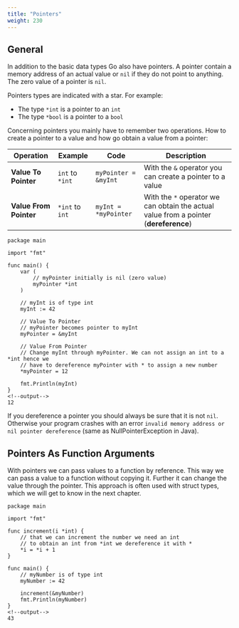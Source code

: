 ```yaml
---
title: "Pointers"
weight: 230
---
```


## General

In addition to the basic data types Go also have pointers.
A pointer contain a memory address of an actual value or `nil` if they do not point to anything.
The zero value of a pointer is `nil`.

Pointers types are indicated with a star.
For example:

* The type `*int` is a pointer to an `int`
* The type `*bool` is a pointer to a `bool`

Concerning pointers you mainly have to remember two operations. How to create a pointer to a value and how go obtain a value from a pointer:

| Operation | Example | Code | Description |
| - | - | - | - |
| **Value To Pointer** | `int` to `*int` | `myPointer = &myInt` | With the `&` operator you can create a pointer to a value |
| **Value From Pointer** | `*int` to `int` | `myInt = *myPointer` | With the `*` operator we can obtain the actual value from a pointer (**dereference**)


```golang
package main

import "fmt"

func main() {
	var (
		// myPointer initially is nil (zero value)
		myPointer *int
	)

	// myInt is of type int
	myInt := 42

	// Value To Pointer
	// myPointer becomes pointer to myInt
	myPointer = &myInt

	// Value From Pointer
	// Change myInt through myPointer. We can not assign an int to a *int hence we
	// have to dereference myPointer with * to assign a new number
	*myPointer = 12

	fmt.Println(myInt)
}
<!--output-->
12
```

If you dereference a pointer you should always be sure that it is not `nil`. Otherwise your program crashes with an error `invalid memory address or nil pointer dereference` (same as NullPointerException in Java).


## Pointers As Function Arguments

With pointers we can pass values to a function by reference.
This way we can pass a value to a function without copying it.
Further it can change the value through the pointer.
This approach is often used with struct types, which we will get to know in the next chapter.

```golang
package main

import "fmt"

func increment(i *int) {
	// that we can increment the number we need an int
	// to obtain an int from *int we dereference it with *
	*i = *i + 1
}

func main() {
	// myNumber is of type int
	myNumber := 42

	increment(&myNumber)
	fmt.Println(myNumber)
}
<!--output-->
43
```
